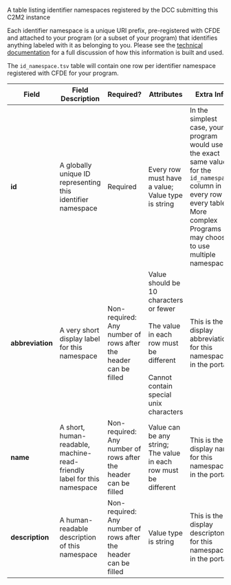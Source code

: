 A table listing identifier namespaces registered by the DCC submitting this C2M2 instance

Each identifier namespace is a unique URI prefix, pre-registered with CFDE and attached to your program (or a subset of your program) that identifies anything labeled with it as belonging to you. Please see the [technical documentation](https://docs.nih-cfde.org/en/latest/c2m2/draft-C2M2_specification/#c2m2-identifiers) for a full discussion of how this information is built and used.

The `id_namespace.tsv` table will contain one row per identifier namespace registered with CFDE for your program.

Field | Field Description | Required? |  Attributes | Extra Info 
------|-------------------|-----------|-------------|------------
**id** | A globally unique ID representing this identifier namespace | Required | Every row must have a value; Value type is string | In the simplest case, your program would use the exact same value for the `id_namespace` column in every row for every table. More complex Programs may choose to use multiple namespaces. 
**abbreviation** | A very short display label for this namespace | Non-required: Any number of rows after the header can be filled | Value should be 10 characters or fewer<br /><br />  The value in each row must be different <br /><br /> Cannot contain special unix characters| This is the display abbreviation for this namespace in the portal
**name** | A short, human-readable, machine-read-friendly label for this namespace | Non-required: Any number of rows after the header can be filled |Value can be any string; The value in each row must be different | This is the display name for this namespace in the portal
**description** | A human-readable description of this namespace | Non-required: Any number of rows after the header can be filled | Value type is string | This is the display descripton for this namespace in the portal